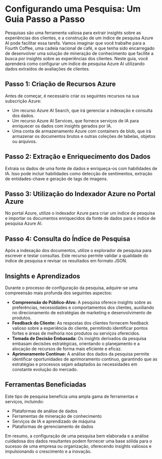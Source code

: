 # Configurando uma Pesquisa: Um Guia Passo a Passo

Pesquisas são uma ferramenta valiosa para extrair insights sobre as experiências dos clientes, e a construção de um índice de pesquisa Azure AI pode facilitar essa tarefa. Vamos imaginar que você trabalhe para a Fourth Coffee, uma cadeia nacional de café, e que tenha sido encarregado de desenvolver uma solução de mineração de conhecimento que facilite a busca por insights sobre as experiências dos clientes. Neste guia, você aprenderá como configurar um índice de pesquisa Azure AI utilizando dados extraídos de avaliações de clientes.

## Passo 1: Criação de Recursos Azure

Antes de começar, é necessário criar os seguintes recursos na sua subscrição Azure:

- Um recurso Azure AI Search, que irá gerenciar a indexação e consulta dos dados.
- Um recurso Azure AI Services, que fornece serviços de IA para enriquecer os dados com insights gerados por IA.
- Uma conta de armazenamento Azure com containers de blob, que irá armazenar os documentos brutos e outras coleções de tabelas, objetos ou arquivos.

## Passo 2: Extração e Enriquecimento dos Dados

Extraia os dados de uma fonte de dados e enriqueça-os com habilidades de IA. Isso pode incluir habilidades como detecção de sentimentos, extração de entidades-chave e geração de tags de imagens.

## Passo 3: Utilização do Indexador Azure no Portal Azure

No portal Azure, utilize o indexador Azure para criar um índice de pesquisa e importar os documentos enriquecidos da fonte de dados para o índice de pesquisa Azure AI.

## Passo 4: Consulta do Índice de Pesquisa

Após a indexação dos documentos, utilize o explorador de pesquisa para escrever e testar consultas. Este recurso permite validar a qualidade do índice de pesquisa e revisar os resultados em formato JSON.

## Insights e Aprendizados

Durante o processo de configuração da pesquisa, adquire-se uma compreensão mais profunda dos seguintes aspectos:

- **Compreensão do Público-Alvo:** A pesquisa oferece insights sobre as preferências, necessidades e comportamentos dos clientes, auxiliando no direcionamento de estratégias de marketing e desenvolvimento de produtos.
- **Feedback do Cliente:** As respostas dos clientes fornecem feedback valioso sobre a experiência do cliente, permitindo identificar pontos fortes e áreas de melhoria nos produtos ou serviços oferecidos.
- **Tomada de Decisão Embasada:** Os insights derivados da pesquisa embasam decisões estratégicas, orientando o planejamento e a alocação de recursos de forma mais eficiente e eficaz.
- **Aprimoramento Contínuo:** A análise dos dados da pesquisa permite identificar oportunidades de aprimoramento contínuo, garantindo que as estratégias e processos sejam adaptados às necessidades em constante evolução do mercado.

## Ferramentas Beneficiadas

Este tipo de pesquisa beneficia uma ampla gama de ferramentas e serviços, incluindo:

- Plataformas de análise de dados
- Ferramentas de mineração de conhecimento
- Serviços de IA e aprendizado de máquina
- Plataformas de gerenciamento de dados

Em resumo, a configuração de uma pesquisa bem elaborada e a análise cuidadosa dos dados resultantes podem fornecer uma base sólida para o sucesso de uma empresa ou organização, oferecendo insights valiosos e impulsionando o crescimento e a inovação.
